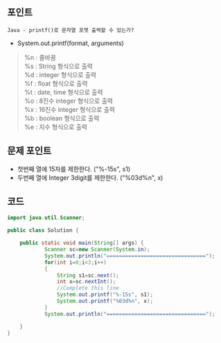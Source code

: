 ## 포인트
`Java - printf()로 문자열 포맷 출력할 수 있는가?` <br>
+ System.out.printf(format, arguments)
> %n : 줄바꿈 <br>
%s : String 형식으로 출력 <br>
%d : integer 형식으로 출력 <br>
%f : float 형식으로 출력 <br>
%t : date, time 형식으로 출력 <br>
%o : 8진수 integer 형식으로 출력 <br>
%x : 16진수 integer 형식으로 출력 <br>
%b : boolean 형식으로 출력 <br>
%e : 지수 형식으로 출력 <br>


## 문제 포인트
+ 첫번째 열에 15자를 제한한다. ("%-15s", s1)
+ 두번째 열에 Integer 3digit를 제한한다. ("%03d%n", x)

## 코드
```java
import java.util.Scanner;

public class Solution {

    public static void main(String[] args) {
            Scanner sc=new Scanner(System.in);
            System.out.println("================================");
            for(int i=0;i<3;i++)
            {
                String s1=sc.next();
                int x=sc.nextInt();
                //Complete this line
                System.out.printf("%-15s", s1);
                System.out.printf("%03d%n", x);
            }
            System.out.println("================================");

    }
}
```
